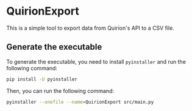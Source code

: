 # QuirionExport

This is a simple tool to export data from Quirion's API to a CSV file.

## Generate the executable

To generate the executable, you need to install `pyinstaller` and run the following command:
```bash
pip install -U pyinstaller
```

Then, you can run the following command:
```bash
pyinstaller --onefile --name=QuirionExport src/main.py
```